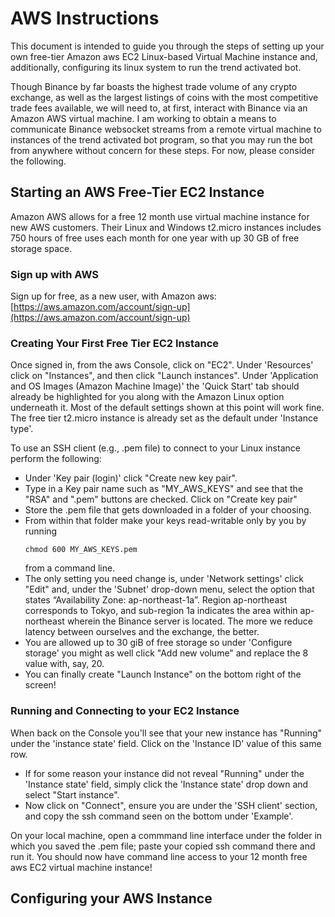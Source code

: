 # AWS Instructions
This document is intended to guide you through the steps of setting up your own free-tier Amazon aws EC2 Linux-based Virtual Machine instance and, 
additionally, configuring its linux system to run the trend activated bot. 

Though Binance by far boasts the highest trade volume of any crypto exchange, as well as the largest listings of coins with the most competitive trade fees available, we will need to, at first, interact with Binance via an Amazon AWS virtual machine. I am working to obtain a means to communicate Binance websocket streams from a remote virtual machine to instances of the trend activated bot program, so that you may run the bot from anywhere without concern for these steps. For now, please consider the following.

## Starting an AWS Free-Tier EC2 Instance
Amazon AWS allows for a free 12 month use virtual machine instance for new AWS customers. Their Linux and Windows t2.micro instances includes 750 hours
of free uses each month for one year with up 30 GB of free storage space.

### Sign up with AWS
Sign up for free, as a new user, with Amazon aws:  
[https://aws.amazon.com/account/sign-up](https://aws.amazon.com/account/sign-up)

### Creating Your First Free Tier EC2 Instance
Once signed in, from the aws Console, click on "EC2".
Under 'Resources' click on "Instances", and then click "Launch instances".
Under 'Application and OS Images (Amazon Machine Image)' the 'Quick Start' tab should already be highlighted for you along with the Amazon Linux option underneath it.
Most of the default settings shown at this point will work fine. The free tier t2.micro instance is already set as the default under 'Instance type'.

To use an SSH client (e.g., .pem file) to connect to your Linux instance perform the following:
- Under 'Key pair (login)' click "Create new key pair".
- Type in a Key pair name such as "MY_AWS_KEYS" and see that the "RSA" and ".pem" buttons are checked. Click on "Create key pair"
- Store the .pem file that gets downloaded in a folder of your choosing.
- From within that folder make your keys read-writable only by you by running 
  ```
  chmod 600 MY_AWS_KEYS.pem
  ```
  from a command line.
- The only setting you need change is, under 'Network settings' click "Edit" and, under the 'Subnet' drop-down menu, select the option that states 
“Availability Zone: ap-northeast-1a”. Region ap-northeast corresponds to Tokyo, and sub-region 1a indicates the area within ap-northeast wherein the Binance server is located.
The more we reduce latency between ourselves and the exchange, the better.
- You are allowed up to 30 giB of free storage so under 'Configure storage' you might as well click "Add new volume" and replace the 8 value with, say, 20.
- You can finally create "Launch Instance" on the bottom right of the screen!

### Running and Connecting to your EC2 Instance
When back on the Console you'll see that your new instance has "Running" under the 'instance state' field. Click on the 'Instance ID' value of this same row.
- If for some reason your instance did not reveal "Running" under the 'Instance state' field, simply click the 'Instance state' drop down and select "Start instance".
- Now click on "Connect", ensure you are under the 'SSH client' section, and copy the ssh command seen on the bottom under 'Example'.

On your local machine, open a commmand line interface under the folder in which you saved the .pem file; paste your copied ssh command there and run it.
You should now have command line access to your 12 month free aws EC2 virtual machine instance!

## Configuring your AWS Instance
